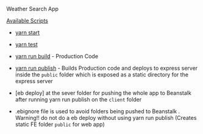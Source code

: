Weather Search App

[Available Scripts](#available-scripts)
  - [yarn start](#npm-start)
  - [yarn test](#npm-test)
  - [yarn run build](#npm-run-build) - Production Code
  - [yarn run publish](#npm-run-publish) - Builds Production code and deploys to express server inside the `public` folder which is exposed as a static directory for the express server

  - [eb deploy] at the sever folder for pushing the whole app to Beanstalk after running yarn run publish on the `client` folder

  - .ebignore file is used to avoid folders being pushed to Beanstalk . Warning!!  do not do a eb deploy without using yarn run publish (Creates static FE folder `public` for web app)



  

